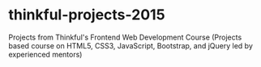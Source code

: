 # thinkful-projects-2015

Projects from Thinkful's Frontend Web Development Course (Projects based course on HTML5, CSS3, JavaScript, Bootstrap, and jQuery led by experienced mentors)
